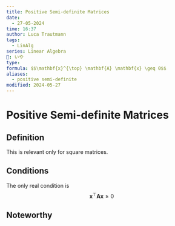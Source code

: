 ```yaml
---
title: Positive Semi-definite Matrices
date:
  - 27-05-2024
time: 16:37
author: Luca Trautmann
tags:
  - LinAlg
series: Linear Algebra
🍙: いや
type: 
formula: $$\mathbf{x}^{\top} \mathbf{A} \mathbf{x} \geq 0$$
aliases:
  - positive semi-definite
modified: 2024-05-27
---
```

# Positive Semi-definite Matrices
## Definition
This is relevant only for square matrices. 

## Conditions
The only real condition is
$$\mathbf{x}^{\top} \mathbf{A} \mathbf{x} \geq 0$$

## Noteworthy

